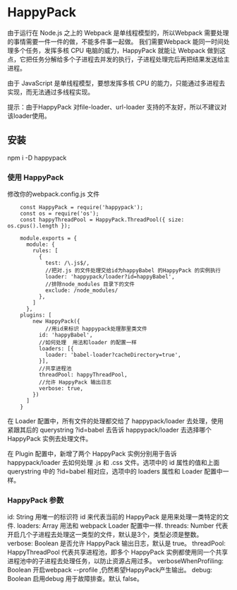 

# HappyPack

由于运行在 Node.js 之上的 Webpack 是单线程模型的，所以Webpack 需要处理的事情需要一件一件的做，不能多件事一起做。
我们需要Webpack 能同一时间处理多个任务，发挥多核 CPU 电脑的威力，HappyPack 就能让 Webpack 做到这点，它把任务分解给多个子进程去并发的执行，子进程处理完后再把结果发送给主进程。

由于 JavaScript 是单线程模型，要想发挥多核 CPU 的能力，只能通过多进程去实现，而无法通过多线程实现。

提示：由于HappyPack 对file-loader、url-loader 支持的不友好，所以不建议对该loader使用。


## 安装

npm i -D happypack


### 使用 HappyPack
修改你的webpack.config.js 文件

```
	const HappyPack = require('happypack');
	const os = require('os');
	const happyThreadPool = HappyPack.ThreadPool({ size: os.cpus().length });

	module.exports = {
	  module: {
	    rules: [
	      {
	        test: /\.js$/,
	        //把对.js 的文件处理交给id为happyBabel 的HappyPack 的实例执行
	        loader: 'happypack/loader?id=happyBabel',
	        //排除node_modules 目录下的文件
	        exclude: /node_modules/
	      },
	    ]
	  },
	plugins: [
	    new HappyPack({
	        //用id来标识 happypack处理那里类文件
	      id: 'happyBabel',
	      //如何处理  用法和loader 的配置一样
	      loaders: [{
	        loader: 'babel-loader?cacheDirectory=true',
	      }],
	      //共享进程池
	      threadPool: happyThreadPool,
	      //允许 HappyPack 输出日志
	      verbose: true,
	    })
	  ]
	}

```

在 Loader 配置中，所有文件的处理都交给了 happypack/loader 去处理，使用紧跟其后的 querystring ?id=babel 去告诉 happypack/loader 去选择哪个 HappyPack 实例去处理文件。

在 Plugin 配置中，新增了两个 HappyPack 实例分别用于告诉 happypack/loader 去如何处理 .js 和 .css 文件。选项中的 id 属性的值和上面 querystring 中的 ?id=babel 相对应，选项中的 loaders 属性和 Loader 配置中一样。

### HappyPack 参数

id: String 用唯一的标识符 id 来代表当前的 HappyPack 是用来处理一类特定的文件.
loaders: Array 用法和 webpack Loader 配置中一样.
threads: Number 代表开启几个子进程去处理这一类型的文件，默认是3个，类型必须是整数。
verbose: Boolean 是否允许 HappyPack 输出日志，默认是 true。
threadPool: HappyThreadPool 代表共享进程池，即多个 HappyPack 实例都使用同一个共享进程池中的子进程去处理任务，以防止资源占用过多。
verboseWhenProfiling: Boolean 开启webpack --profile ,仍然希望HappyPack产生输出。
debug: Boolean 启用debug 用于故障排查。默认 false。

